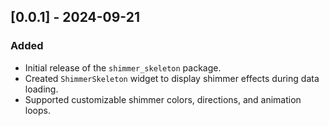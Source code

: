 ## [0.0.1] - 2024-09-21

### Added

- Initial release of the `shimmer_skeleton` package.
- Created `ShimmerSkeleton` widget to display shimmer effects during data loading.
- Supported customizable shimmer colors, directions, and animation loops.